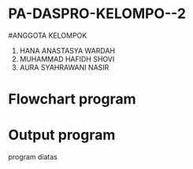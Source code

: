 # PA-DASPRO-KELOMPO--2
#ANGGOTA KELOMPOK
1. HANA ANASTASYA WARDAH
2. MUHAMMAD HAFIDH SHOVI
3. AURA SYAHRAWANI NASIR
# Flowchart program


# Output program 

program diatas 


